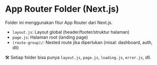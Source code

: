 # App Router Folder (Next.js)

Folder ini menggunakan fitur App Router dari Next.js.

- `layout.js`: Layout global (header/footer/struktur halaman)
- `page.js`: Halaman root (landing page)
- `(route-group)/`: Nested route jika diperlukan (misal: dashboard, auth, dll)

🛠️ Setiap folder bisa punya `layout.js`, `page.js`, `loading.js`, `error.js`, dll.
